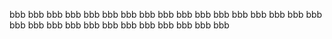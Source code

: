 bbb
bbb
bbb
bbb
bbb
bbb
bbb
bbb
bbb
bbb
bbb
bbb
bbb
bbb
bbb
bbb
bbb
bbb
bbb
bbb
bbb
bbb
bbb
bbb
bbb
bbb
bbb
bbb
bbb
